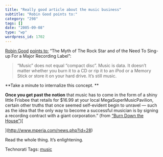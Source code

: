 ```yaml
---
title: "Really good article about the music business"
subtitle: "Robin Good points to:"
category: "298"
tags: []
date: "2005-09-08"
type: "wp"
wordpress_id: 1702
---
```

[Robin Good](http://www.masternewmedia.org/) [points to:](http://www.masternewmedia.org/independent_music/independent_music_publishing/indie_music_online_distribution_service_Mperia_20050908.htm) “The Myth of The Rock Star and of the Need To Sing-up For a Major Recording Label”:

> “Music” does not equal “compact disc”. Music is data. It doesn’t matter whether you burn it to a CD or rip it to an iPod or a Memory Stick or store it on your hard drive. It’s still music. 

**Take a minute to internalize this concept. **

**Once you get past the notion** that music has to come in the form of a shiny little Frisbee that retails for $16.99 at your local MegaSuperMusicPavilion, certain other truths that once seemed self-evident begin to unravel — such as the idea that the only way to become a successful musician is by signing a recording contract with a giant corporation.” (from [“Burn Down the House”](http://www.mperia.com/news.php?id=28))[

](http://www.mperia.com/news.php?id=28)

Read the whole thing. It’s enlightening.

Technorati Tags: [music](http://www.technorati.com/tag/music)